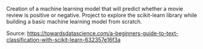 Creation of a machine learning model that will predict whether a movie review is positive or negative. 
Project to explore the scikit-learn library while building a basic machine learning model from scratch. 

Source: https://towardsdatascience.com/a-beginners-guide-to-text-classification-with-scikit-learn-632357e16f3a
